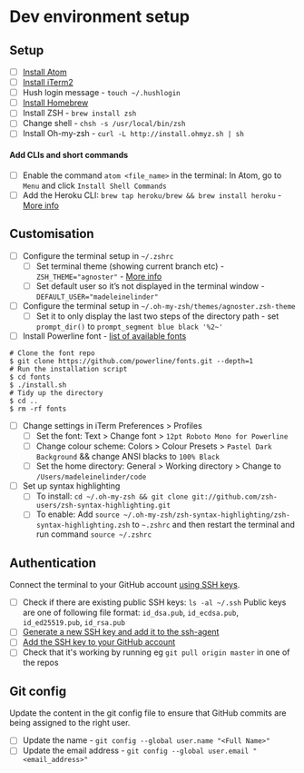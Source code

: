 # Dev environment setup

## Setup
- [ ] [Install Atom](https://atom.io/)
- [ ] [Install iTerm2](https://www.iterm2.com/)
- [ ] Hush login message - `touch ~/.hushlogin`
- [ ] [Install Homebrew](https://brew.sh/)
- [ ] Install ZSH - `brew install zsh`
- [ ] Change shell - `chsh -s /usr/local/bin/zsh`
- [ ] Install Oh-my-zsh - `curl -L http://install.ohmyz.sh | sh`

#### Add CLIs and short commands
- [ ] Enable the command `atom <file_name>` in the terminal: In Atom, go to `Menu` and click `Install Shell Commands`
- [ ] Add the Heroku CLI: `brew tap heroku/brew && brew install heroku` - [More info](https://devcenter.heroku.com/articles/heroku-cli#download-and-install)

## Customisation
- [ ] Configure the terminal setup in `~/.zshrc`
    - [ ] Set terminal theme (showing current branch etc) - `ZSH_THEME="agnoster"` - [More info](https://github.com/agnoster/agnoster-zsh-theme)
    - [ ] Set default user so it’s not displayed in the terminal window - `DEFAULT_USER="madeleinelinder"`
- [ ] Configure the terminal setup in `~/.oh-my-zsh/themes/agnoster.zsh-theme`
    - [ ] Set it to only display the last two steps of the directory path - set `prompt_dir()` to `prompt_segment blue black '%2~'`
- [ ] Install Powerline font - [list of available fonts](https://github.com/powerline/fonts)
```
# Clone the font repo
$ git clone https://github.com/powerline/fonts.git --depth=1
# Run the installation script
$ cd fonts
$ ./install.sh
# Tidy up the directory
$ cd ..
$ rm -rf fonts
```
- [ ] Change settings in iTerm Preferences > Profiles
  - [ ] Set the font: Text > Change font > `12pt Roboto Mono for Powerline`
  - [ ] Change colour scheme: Colors > Colour Presets > `Pastel Dark Background` && change ANSI blacks to `100% Black`
  - [ ] Set the home directory: General > Working directory > Change to `/Users/madeleinelinder/code`
- [ ] Set up syntax highlighting
  - [ ] To install: `cd ~/.oh-my-zsh && git clone git://github.com/zsh-users/zsh-syntax-highlighting.git`
  - [ ] To enable: Add `source ~/.oh-my-zsh/zsh-syntax-highlighting/zsh-syntax-highlighting.zsh` to `~.zshrc` and then restart the terminal and run command `source ~/.zshrc`

## Authentication
Connect the terminal to your GitHub account [using SSH keys](https://help.github.com/en/articles/connecting-to-github-with-ssh).

- [ ] Check if there are existing public SSH keys: `ls -al ~/.ssh`
  Public keys are one of following file format: `id_dsa.pub`, `id_ecdsa.pub`, `id_ed25519.pub`, `id_rsa.pub`
- [ ] [Generate a new SSH key and add it to the ssh-agent](https://help.github.com/en/articles/generating-a-new-ssh-key-and-adding-it-to-the-ssh-agent)
- [ ] [Add the SSH key to your GitHub account](https://help.github.com/en/articles/adding-a-new-ssh-key-to-your-github-account)
- [ ] Check that it's working by running eg `git pull origin master` in one of the repos

## Git config
Update the content in the git config file to ensure that GitHub commits are being assigned to the right user.

- [ ] Update the name - `git config --global user.name "<Full Name>"`
- [ ] Update the email address - `git config --global user.email "<email_address>"`
